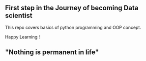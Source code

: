 First step in the Journey of becoming Data scientist 
----------------------------------------------------

This repo covers basics of python programming and OOP concept.

Happy Learning !

"Nothing is permanent in life" 
-----------------------------



